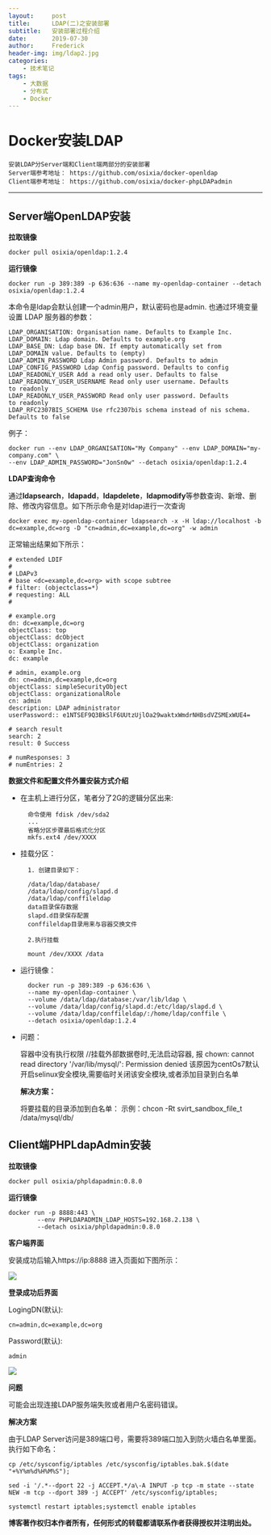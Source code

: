 ```yaml
---
layout:     post
title:      LDAP(二)之安装部署
subtitle:   安装部署过程介绍
date:       2019-07-30
author:     Frederick
header-img: img/ldap2.jpg
categories:
    - 技术笔记
tags:
    - 大数据
    - 分布式
    - Docker
---
```


# Docker安装LDAP

    安装LDAP分Server端和Client端两部分的安装部署
    Server端参考地址： https://github.com/osixia/docker-openldap
    Client端参考地址： https://github.com/osixia/docker-phpLDAPadmin

---

## Server端OpenLDAP安装

**拉取镜像**

    docker pull osixia/openldap:1.2.4

**运行镜像**

    docker run -p 389:389 -p 636:636 --name my-openldap-container --detach osixia/openldap:1.2.4

本命令是ldap会默认创建一个admin用户，默认密码也是admin.
也通过环境变量设置 LDAP 服务器的参数：

    LDAP_ORGANISATION: Organisation name. Defaults to Example Inc.
    LDAP_DOMAIN: Ldap domain. Defaults to example.org
    LDAP_BASE_DN: Ldap base DN. If empty automatically set from LDAP_DOMAIN value. Defaults to (empty)
    LDAP_ADMIN_PASSWORD Ldap Admin password. Defaults to admin
    LDAP_CONFIG_PASSWORD Ldap Config password. Defaults to config
    LDAP_READONLY_USER Add a read only user. Defaults to false
    LDAP_READONLY_USER_USERNAME Read only user username. Defaults to readonly
    LDAP_READONLY_USER_PASSWORD Read only user password. Defaults to readonly
    LDAP_RFC2307BIS_SCHEMA Use rfc2307bis schema instead of nis schema. Defaults to false

例子：

    docker run --env LDAP_ORGANISATION="My Company" --env LDAP_DOMAIN="my-company.com" \
    --env LDAP_ADMIN_PASSWORD="JonSn0w" --detach osixia/openldap:1.2.4

**LDAP查询命令**

 通过**ldapsearch**，**ldapadd**，**ldapdelete**，**ldapmodify**等参数查询、新增、删除、修改内容信息。如下所示命令是对ldap进行一次查询

    docker exec my-openldap-container ldapsearch -x -H ldap://localhost -b dc=example,dc=org -D "cn=admin,dc=example,dc=org" -w admin

正常输出结果如下所示：

    # extended LDIF
    #
    # LDAPv3
    # base <dc=example,dc=org> with scope subtree
    # filter: (objectclass=*)
    # requesting: ALL
    #

    # example.org
    dn: dc=example,dc=org
    objectClass: top
    objectClass: dcObject
    objectClass: organization
    o: Example Inc.
    dc: example

    # admin, example.org
    dn: cn=admin,dc=example,dc=org
    objectClass: simpleSecurityObject
    objectClass: organizationalRole
    cn: admin
    description: LDAP administrator
    userPassword:: e1NTSEF9Q3BkSlF6UUtzUjlOa29waktxWmdrNHBsdVZSMExWUE4=

    # search result
    search: 2
    result: 0 Success

    # numResponses: 3
    # numEntries: 2

**数据文件和配置文件外置安装方式介绍**

- 在主机上进行分区，笔者分了2G的逻辑分区出来:

        命令使用 fdisk /dev/sda2
        ...
        省略分区步骤最后格式化分区
        mkfs.ext4 /dev/XXXX

- 挂载分区：

        1. 创建目录如下：

        /data/ldap/database/
        /data/ldap/config/slapd.d
        /data/ldap/conffileldap
        data目录保存数据
        slapd.d目录保存配置
        conffileldap目录用来与容器交换文件

        2.执行挂载
        
        mount /dev/XXXX /data

- 运行镜像：

        docker run -p 389:389 -p 636:636 \
        --name my-openldap-container \
        --volume /data/ldap/database:/var/lib/ldap \
        --volume /data/ldap/config/slapd.d:/etc/ldap/slapd.d \
        --volume /data/ldap/conffileldap/:/home/ldap/conffile \
        --detach osixia/openldap:1.2.4

- 问题：

    容器中没有执行权限 //挂载外部数据卷时,无法启动容器, 报 chown: cannot read directory '/var/lib/mysql/': Permission denied
    该原因为centOs7默认开启selinux安全模块,需要临时关闭该安全模块,或者添加目录到白名单

    **解决方案：**

    将要挂载的目录添加到白名单： 示例：chcon -Rt svirt_sandbox_file_t   /data/mysql/db/

## Client端PHPLdapAdmin安装

**拉取镜像**

    docker pull osixia/phpldapadmin:0.8.0

**运行镜像**

    docker run -p 8888:443 \
            --env PHPLDAPADMIN_LDAP_HOSTS=192.168.2.138 \
            --detach osixia/phpldapadmin:0.8.0

**客户端界面**

安装成功后输入https://ip:8888 进入页面如下图所示：

![](https://github.com/FrederickHou/FrederickHou.github.io/blob/master/img/ldap3.jpg?raw=true)


**登录成功后界面**

LogingDN(默认):

    cn=admin,dc=example,dc=org

Password(默认):

    admin


![](https://github.com/FrederickHou/FrederickHou.github.io/blob/master/img/ldap4.jpg?raw=true)


**问题**

可能会出现连接LDAP服务端失败或者用户名密码错误。

**解决方案**

由于LDAP Server访问是389端口号，需要将389端口加入到防火墙白名单里面。执行如下命名：

    cp /etc/sysconfig/iptables /etc/sysconfig/iptables.bak.$(date "+%Y%m%d%H%M%S");

    sed -i '/.*--dport 22 -j ACCEPT.*/a\-A INPUT -p tcp -m state --state NEW -m tcp --dport 389 -j ACCEPT' /etc/sysconfig/iptables;

    systemctl restart iptables;systemctl enable iptables

**博客著作权归本作者所有，任何形式的转载都请联系作者获得授权并注明出处。**


